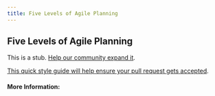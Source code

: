 ```yaml
---
title: Five Levels of Agile Planning
---
```


## Five Levels of Agile Planning

This is a stub. [Help our community expand it](https://github.com/freecodecamp/guides/tree/master/src/pages/articles/agile/five-levels-of-agile-planning/index.md).

[This quick style guide will help ensure your pull request gets accepted](https://github.com/freeCodeCamp/guides/blob/master/README.md).

<!-- The article goes here, in GitHub-flavored Markdown. Feel free to add YouTube videos, images, and CodePen/JSBin embeds  -->

#### More Information:
<!-- Please add any articles you think might be helpful to read before writing the article -->


